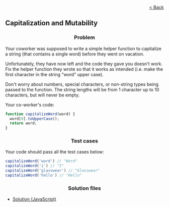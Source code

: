 <p align="right">
  <a href="../home.md">< Back</a>
</p>

<h2>Capitalization and Mutability</h2>

<h3 align="center">Problem</h3>

<p>Your coworker was supposed to write a simple helper function to capitalize a string (that contains a single word) before they went on vacation.

Unfortunately, they have now left and the code they gave you doesn't work. Fix the helper function they wrote so that it works as intended (i.e. make the first character in the string "word" upper case).

Don't worry about numbers, special characters, or non-string types being passed to the function. The string lengths will be from 1 character up to 10 characters, but will never be empty.</p>

<p>Your co-worker's code:</p>

```js
function capitalizeWord(word) {
  word[0].toUpperCase();
  return word;
}
```

<h3 align="center">Test cases</h3>

<p>Your code should pass all the test cases below:</p>

```js
capitalizeWord('word') // "Word"
capitalizeWord('i') // "I"
capitalizeWord('glasswear') // "Glasswear"
capitalizeWord('hello') // "Hello"
```

<h3 align="center">Solution files</h3>

- [Solution (JavaScript)](./solution.js)
